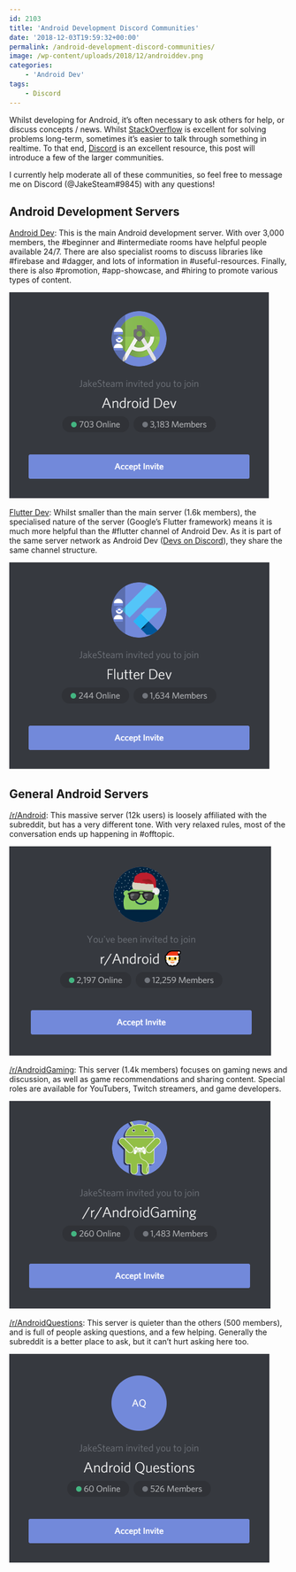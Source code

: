 ```yaml
---
id: 2103
title: 'Android Development Discord Communities'
date: '2018-12-03T19:59:32+00:00'
permalink: /android-development-discord-communities/
image: /wp-content/uploads/2018/12/androiddev.png
categories:
    - 'Android Dev'
tags:
    - Discord
---
```


Whilst developing for Android, it’s often necessary to ask others for help, or discuss concepts / news. Whilst [StackOverflow](https://stackoverflow.com/questions/tagged/android) is excellent for solving problems long-term, sometimes it’s easier to talk through something in realtime. To that end, [Discord](https://discordapp.com/) is an excellent resource, this post will introduce a few of the larger communities.

I currently help moderate all of these communities, so feel free to message me on Discord (@JakeSteam#9845) with any questions!

## Android Development Servers

[Android Dev](https://discord.gg/TnJRnf4): This is the main Android development server. With over 3,000 members, the #beginner and #intermediate rooms have helpful people available 24/7. There are also specialist rooms to discuss libraries like #firebase and #dagger, and lots of information in #useful-resources. Finally, there is also #promotion, #app-showcase, and #hiring to promote various types of content.

[![](/wp-content/uploads/2018/12/androiddev.png)](https://discordapp.com/invite/TnJRnf4)

[Flutter Dev](https://discord.gg/qgs7DNe): Whilst smaller than the main server (1.6k members), the specialised nature of the server (Google’s Flutter framework) means it is much more helpful than the #flutter channel of Android Dev. As it is part of the same server network as Android Dev ([Devs on Discord](https://discord.gg/B5YCN6N)), they share the same channel structure.

[![](/wp-content/uploads/2018/12/flutterdev.png)](https://discordapp.com/invite/qgs7DNe)

## General Android Servers

[/r/Android](http://discord.gg/android): This massive server (12k users) is loosely affiliated with the subreddit, but has a very different tone. With very relaxed rules, most of the conversation ends up happening in #offtopic.

[![](/wp-content/uploads/2018/12/android.png)](https://discordapp.com/invite/android)

[/r/AndroidGaming](https://discord.gg/Fa9ahHK): This server (1.4k members) focuses on gaming news and discussion, as well as game recommendations and sharing content. Special roles are available for YouTubers, Twitch streamers, and game developers.

[![](/wp-content/uploads/2018/12/androidgaming.png)](https://discordapp.com/invite/Fa9ahHK)

[/r/AndroidQuestions](https://discord.gg/Cw62EkV): This server is quieter than the others (500 members), and is full of people asking questions, and a few helping. Generally the subreddit is a better place to ask, but it can’t hurt asking here too.

[![](/wp-content/uploads/2018/12/androidquestions.png)](https://discordapp.com/invite/Cw62EkV)
